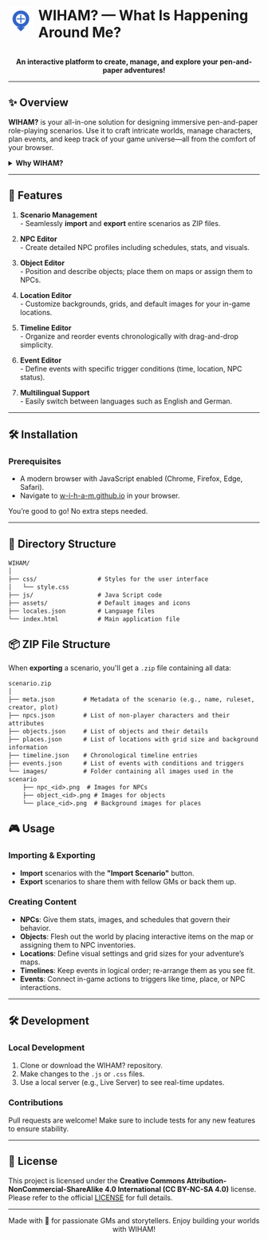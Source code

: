<div style="display: flex; align-items: center;">
  <img src="assets/logo.png" alt="WIHAM Logo" style="width: 50px; margin-right: 10px;">
  <h1>WIHAM? — What Is Happening Around Me?</h1>
</div>

<p align="center">
  <b>An interactive platform to create, manage, and explore your pen-and-paper adventures!</b>
</p>

---

## ✨ Overview
**WIHAM?** is your all-in-one solution for designing immersive pen-and-paper role-playing scenarios. Use it to craft intricate worlds, manage characters, plan events, and keep track of your game universe—all from the comfort of your browser.

<details>
<summary><strong>Why WIHAM?</strong></summary>

- **Collaborative & Flexible**: Perfect for GMs who want to build worlds together or just keep everything organized in one place.
- **Intuitive UI**: With drag-and-drop editing for timelines, locations, and events, you'll be up and running in no time.
- **Export & Import**: Share your unique creations with others or keep them safe in a tidy ZIP file.
- **Multilingual**: Customize language settings for players around the globe.
</details>

---

## 🚀 Features

1. **Scenario Management**  
   \- Seamlessly **import** and **export** entire scenarios as ZIP files.

2. **NPC Editor**  
   \- Create detailed NPC profiles including schedules, stats, and visuals.

3. **Object Editor**  
   \- Position and describe objects; place them on maps or assign them to NPCs.

4. **Location Editor**  
   \- Customize backgrounds, grids, and default images for your in-game locations.

5. **Timeline Editor**  
   \- Organize and reorder events chronologically with drag-and-drop simplicity.

6. **Event Editor**  
   \- Define events with specific trigger conditions (time, location, NPC status).

7. **Multilingual Support**  
   \- Easily switch between languages such as English and German.

---

## 🛠 Installation

### Prerequisites
- A modern browser with JavaScript enabled (Chrome, Firefox, Edge, Safari).
- Navigate to [w-i-h-a-m.github.io](https://w-i-h-a-m.github.io/) in your browser.

You’re good to go! No extra steps needed.

---

## 📁 Directory Structure

```
WIHAM/
│
├── css/                 # Styles for the user interface
│   └── style.css
├── js/                  # Java Script code
├── assets/              # Default images and icons
├── locales.json         # Language files
└── index.html           # Main application file
```

## 📦 ZIP File Structure

When **exporting** a scenario, you'll get a `.zip` file containing all data:

```
scenario.zip
│
├── meta.json        # Metadata of the scenario (e.g., name, ruleset, creator, plot)
├── npcs.json        # List of non-player characters and their attributes
├── objects.json     # List of objects and their details
├── places.json      # List of locations with grid size and background information
├── timeline.json    # Chronological timeline entries
├── events.json      # List of events with conditions and triggers
└── images/          # Folder containing all images used in the scenario
    ├── npc_<id>.png  # Images for NPCs
    ├── object_<id>.png # Images for objects
    └── place_<id>.png  # Background images for places
```

## 🎮 Usage

### Importing & Exporting
- **Import** scenarios with the **"Import Scenario"** button.
- **Export** scenarios to share them with fellow GMs or back them up.

### Creating Content
- **NPCs**: Give them stats, images, and schedules that govern their behavior.
- **Objects**: Flesh out the world by placing interactive items on the map or assigning them to NPC inventories.
- **Locations**: Define visual settings and grid sizes for your adventure’s maps.
- **Timelines**: Keep events in logical order; re-arrange them as you see fit.
- **Events**: Connect in-game actions to triggers like time, place, or NPC interactions.

---

## 🛠 Development

### Local Development
1. Clone or download the WIHAM? repository.
2. Make changes to the `.js` or `.css` files.
3. Use a local server (e.g., Live Server) to see real-time updates.

### Contributions
Pull requests are welcome! Make sure to include tests for any new features to ensure stability.

---

## 📜 License
This project is licensed under the **Creative Commons Attribution-NonCommercial-ShareAlike 4.0 International (CC BY-NC-SA 4.0)** license.  
Please refer to the official [LICENSE](https://creativecommons.org/licenses/by-nc-sa/4.0/) for full details.

---

<p align="center">
  Made with 💖 for passionate GMs and storytellers. Enjoy building your worlds with WIHAM!
</p>